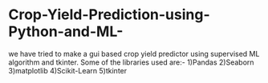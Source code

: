 # Crop-Yield-Prediction-using-Python-and-ML-
we have tried to make a gui based crop yield predictor using supervised ML algorithm and tkinter.
Some of the libraries used are:-
1)Pandas
2)Seaborn
3)matplotlib
4)Scikit-Learn
5)tkinter

